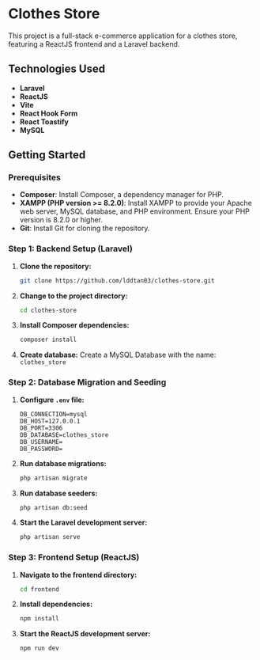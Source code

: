 # Clothes Store
This project is a full-stack e-commerce application for a clothes store, featuring a ReactJS frontend and a Laravel backend.
## Technologies Used

* **Laravel**
* **ReactJS**
* **Vite**
* **React Hook Form**
* **React Toastify**
* **MySQL**


## Getting Started

### Prerequisites

* **Composer**: Install Composer, a dependency manager for PHP.
* **XAMPP (PHP version >= 8.2.0)**: Install XAMPP to provide your Apache web server, MySQL database, and PHP environment. Ensure your PHP version is 8.2.0 or higher.
* **Git**: Install Git for cloning the repository.

### Step 1: Backend Setup (Laravel)

1.  **Clone the repository:**
    
    ```bash
    git clone https://github.com/lddtan03/clothes-store.git
    ```
2.  **Change to the project directory:**
    ```bash
    cd clothes-store
    ```
3.  **Install Composer dependencies:**

    ```bash
    composer install
    ```

4.  **Create database:**
    Create a MySQL Database with the name: `clothes_store`

### Step 2: Database Migration and Seeding

1.  **Configure `.env` file:**

    ```
    DB_CONNECTION=mysql
    DB_HOST=127.0.0.1
    DB_PORT=3306
    DB_DATABASE=clothes_store
    DB_USERNAME=
    DB_PASSWORD=
    ```

2.  **Run database migrations:**

    ```bash
    php artisan migrate
    ```

3.  **Run database seeders:**

    ```bash
    php artisan db:seed
    ```

4.  **Start the Laravel development server:**

    ```bash
    php artisan serve
    ```

### Step 3: Frontend Setup (ReactJS)

1.  **Navigate to the frontend directory:**

    ```bash
    cd frontend
    ```
2.  **Install dependencies:**

    ```bash
    npm install
    ```

3.  **Start the ReactJS development server:**

    ```bash
    npm run dev
    ```

